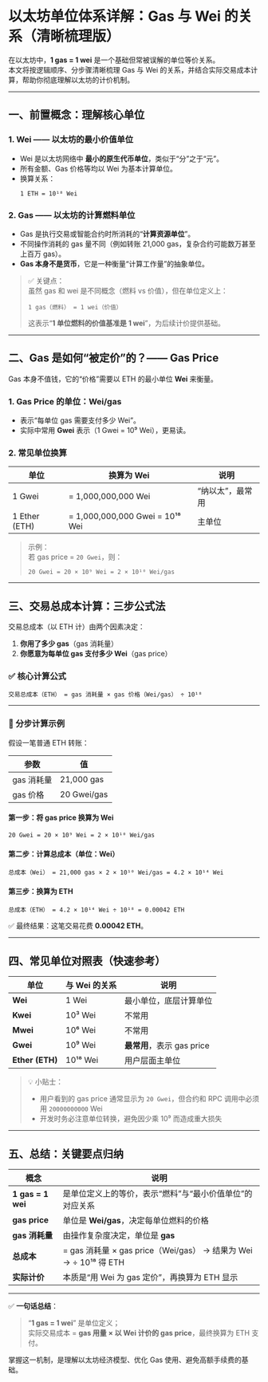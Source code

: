 # 以太坊单位体系详解：Gas 与 Wei 的关系（清晰梳理版）

在以太坊中，**1 gas = 1 wei** 是一个基础但常被误解的单位等价关系。  
本文将按逻辑顺序、分步骤清晰梳理 Gas 与 Wei 的关系，并结合实际交易成本计算，帮助你彻底理解以太坊的计价机制。

---

## 一、前置概念：理解核心单位

### 1. **Wei —— 以太坊的最小价值单位**
- Wei 是以太坊网络中 **最小的原生代币单位**，类似于“分”之于“元”。
- 所有金额、Gas 价格等均以 Wei 为基本计算单位。
- 换算关系：
  ```
  1 ETH = 10¹⁸ Wei
  ```

### 2. **Gas —— 以太坊的计算燃料单位**
- Gas 是执行交易或智能合约时所消耗的“**计算资源单位**”。
- 不同操作消耗的 gas 量不同（例如转账 21,000 gas，复杂合约可能数万甚至上百万 gas）。
- **Gas 本身不是货币**，它是一种衡量“计算工作量”的抽象单位。

> ✅ 关键点：  
> 虽然 gas 和 wei 是不同概念（燃料 vs 价值），但在单位定义上：
> ```
> 1 gas（燃料） = 1 wei（价值）
> ```
> 这表示“**1 单位燃料的价值基准是 1 wei**”，为后续计价提供基础。

---

## 二、Gas 是如何“被定价”的？—— Gas Price

Gas 本身不值钱，它的“价格”需要以 ETH 的最小单位 **Wei** 来衡量。

### 1. **Gas Price 的单位：Wei/gas**
- 表示“每单位 gas 需要支付多少 Wei”。
- 实际中常用 **Gwei** 表示（1 Gwei = 10⁹ Wei），更易读。

### 2. 常见单位换算
| 单位     | 换算为 Wei         | 说明 |
|----------|--------------------|------|
| 1 Gwei   | = 1,000,000,000 Wei | “纳以太”，最常用 |
| 1 Ether (ETH) | = 1,000,000,000 Gwei = 10¹⁸ Wei | 主单位 |

> 示例：  
> 若 gas price = `20 Gwei`，则：
> ```
> 20 Gwei = 20 × 10⁹ Wei = 2 × 10¹⁰ Wei/gas
> ```

---

## 三、交易总成本计算：三步公式法

交易总成本（以 ETH 计）由两个因素决定：
1. **你用了多少 gas**（gas 消耗量）
2. **你愿意为每单位 gas 支付多少 Wei**（gas price）

### ✅ 核心计算公式
```
交易总成本（ETH） = gas 消耗量 × gas 价格（Wei/gas） ÷ 10¹⁸
```

---

### 🔧 分步计算示例

假设一笔普通 ETH 转账：

| 参数 | 值 |
|------|-----|
| gas 消耗量 | 21,000 gas |
| gas 价格 | 20 Gwei/gas |

#### 第一步：将 gas price 换算为 Wei
```
20 Gwei = 20 × 10⁹ Wei = 2 × 10¹⁰ Wei/gas
```

#### 第二步：计算总成本（单位：Wei）
```
总成本（Wei） = 21,000 gas × 2 × 10¹⁰ Wei/gas = 4.2 × 10¹⁴ Wei
```

#### 第三步：换算为 ETH
```
总成本（ETH） = 4.2 × 10¹⁴ Wei ÷ 10¹⁸ = 0.00042 ETH
```

✅ 最终结果：这笔交易花费 **0.00042 ETH**。

---

## 四、常见单位对照表（快速参考）

| 单位 | 与 Wei 的关系 | 说明 |
|------|---------------|------|
| **Wei** | 1 Wei | 最小单位，底层计算单位 |
| **Kwei** | 10³ Wei | 不常用 |
| **Mwei** | 10⁶ Wei | 不常用 |
| **Gwei** | 10⁹ Wei | **最常用**，表示 gas price |
| **Ether (ETH)** | 10¹⁸ Wei | 用户层面主单位 |

> 💡 小贴士：
> - 用户看到的 gas price 通常显示为 `20 Gwei`，但合约和 RPC 调用中必须用 `20000000000` Wei
> - 开发时务必注意单位转换，避免因少乘 10⁹ 而造成重大损失

---

## 五、总结：关键要点归纳

| 概念 | 说明 |
|------|------|
| **1 gas = 1 wei** | 是单位定义上的等价，表示“燃料”与“最小价值单位”的对应关系 |
| **gas price** | 单位是 **Wei/gas**，决定每单位燃料的价格 |
| **gas 消耗量** | 由操作复杂度决定，单位是 **gas** |
| **总成本** | = gas 消耗量 × gas price（Wei/gas） → 结果为 Wei → ÷ 10¹⁸ 得 ETH |
| **实际计价** | 本质是“用 Wei 为 gas 定价”，再换算为 ETH 显示 |

---

✅ **一句话总结**：  
> “**1 gas = 1 wei**” 是单位定义；  
> 实际交易成本 = **gas 用量 × 以 Wei 计价的 gas price**，最终换算为 ETH 支付。

掌握这一机制，是理解以太坊经济模型、优化 Gas 使用、避免高额手续费的基础。
